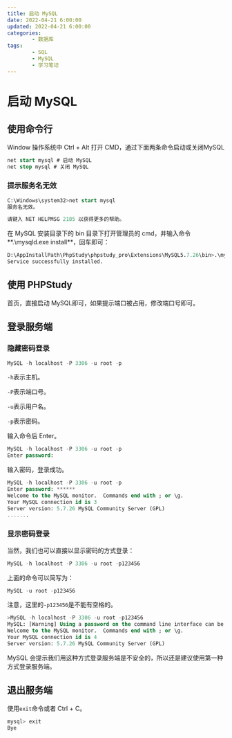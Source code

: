 ```yaml
---
title: 启动 MySQL
date: 2022-04-21 6:00:00
updated: 2022-04-21 6:00:00
categories:
        - 数据库
tags:
        - SQL
        - MySQL
        - 学习笔记
---
```


# 启动 MySQL

## 使用命令行

Window 操作系统中 Ctrl + Alt 打开 CMD，通过下面两条命令启动或关闭MySQL

```sql
net start mysql # 启动 MySQL
net stop mysql # 关闭 MySQL
```

### 提示服务名无效

```sql
C:\Windows\system32>net start mysql
服务名无效。

请键入 NET HELPMSG 2185 以获得更多的帮助。
```

在 MySQL 安装目录下的 bin 目录下打开管理员的 cmd，并输入命令**.\mysqld.exe install**，回车即可：

```sql
D:\AppInstallPath\PhpStudy\phpstudy_pro\Extensions\MySQL5.7.26\bin>.\mysqld.exe install
Service successfully installed.
```

## 使用 PHPStudy

首页，直接启动 MySQL即可，如果提示端口被占用，修改端口号即可。

## 登录服务端

### 隐藏密码登录

```sql
MySQL -h localhost -P 3306 -u root -p
```

`-h`表示主机。

`-P`表示端口号。

`-u`表示用户名。

`-p`表示密码。

输入命令后 Enter。

```sql
MySQL -h localhost -P 3306 -u root -p
Enter password: 
```

输入密码，登录成功。

```sql
MySQL -h localhost -P 3306 -u root -p
Enter password: ******
Welcome to the MySQL monitor.  Commands end with ; or \g.
Your MySQL connection id is 3
Server version: 5.7.26 MySQL Community Server (GPL)
.......
```

### 显示密码登录

当然，我们也可以直接以显示密码的方式登录：

```sql
MySQL -h localhost -P 3306 -u root -p123456
```

上面的命令可以简写为：

```sql
MySQL -u root -p123456
```

注意，这里的`-p123456`是不能有空格的。

```sql
>MySQL -h localhost -P 3306 -u root -p123456
MySQL: [Warning] Using a password on the command line interface can be insecure.
Welcome to the MySQL monitor.  Commands end with ; or \g.
Your MySQL connection id is 4
Server version: 5.7.26 MySQL Community Server (GPL)
```

MySQL 会提示我们用这种方式登录服务端是不安全的，所以还是建议使用第一种方式登录服务端。

## 退出服务端

使用`exit`命令或者 Ctrl + C。

```sql
mysql> exit
Bye
```

